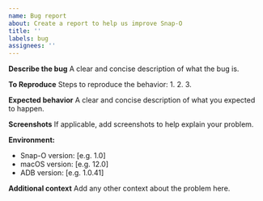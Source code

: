 ```yaml
---
name: Bug report
about: Create a report to help us improve Snap-O
title: ''
labels: bug
assignees: ''
---
```


**Describe the bug**
A clear and concise description of what the bug is.

**To Reproduce**
Steps to reproduce the behavior:
1. 
2. 
3. 

**Expected behavior**
A clear and concise description of what you expected to happen.

**Screenshots**
If applicable, add screenshots to help explain your problem.

**Environment:**
- Snap-O version: [e.g. 1.0]
- macOS version: [e.g. 12.0]
- ADB version: [e.g. 1.0.41]

**Additional context**
Add any other context about the problem here.

